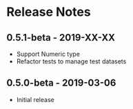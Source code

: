 # Release Notes

## 0.5.1-beta - 2019-XX-XX

* Support Numeric type
* Refactor tests to manage test datasets

## 0.5.0-beta - 2019-03-06

* Initial release
